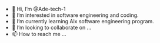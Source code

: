 - 👋 Hi, I’m @Ade-tech-1
- 👀 I’m interested in software engineering and coding.
- 🌱 I’m currently learning Alx software engineering program.
- 💞️ I’m looking to collaborate on ...
- 📫 How to reach me ...

<!---
Ade-tech-1/Ade-tech-1 is a ✨ special ✨ repository because its `README.md` (this file) appears on your GitHub profile.
You can click the Preview link to take a look at your changes.
--->
